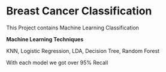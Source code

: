 # Breast Cancer Classification
This Project contains Machine Learning Classification

**Machine Learning Techniques**

KNN,  Logistic Regression,  LDA,  Decision Tree,  Random Forest

With each model we got over 95% Recall
